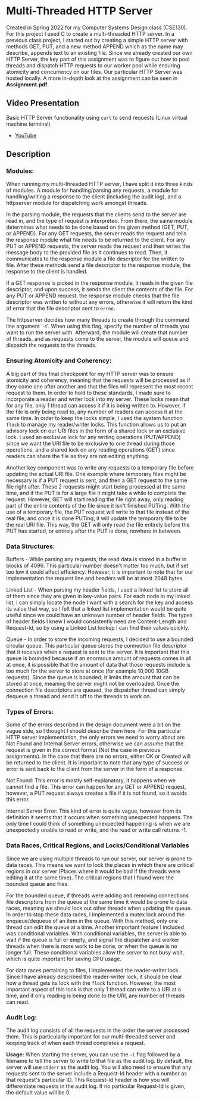# Multi-Threaded HTTP Server
Created in Spring 2022 for my Computer Systems Design class (CSE130). For this project I used C to create a multi-threaded HTTP server. In a previous class project, I started out by creating a simple HTTP server with methods GET, PUT, and a new method APPEND which as the name may describe, appends text to an existing file. Since we already created our own HTTP Server, the key part of this assignment was to  figure out how to pool threads and dispatch HTTP requests to our worker pool while ensuring atomicity and concurrency on our files. Our particular HTTP Server was hosted locally. A more in-depth look at the assignment can be seen in **Assignment.pdf**.

## Video Presentation
Basic HTTP Server functionality using `curl` to send requests (Linux virtual machine terminal)
- [YouTube]()

## Description

### Modules:
When running my multi-threaded HTTP server, I have split it into three kinds of modules. A module for handling/parsing any requests, a module for handling/writing a response to the client (including the audit log), and a httpserver module for dispatching work amongst threads. 

In the parsing module, the requests that the clients send to the server are read in, and the type of request is interpreted. From there, the same module determines what needs to be done based on the given method (GET, PUT, or APPEND). For any GET requests, the server reads the request and tells the response module what file needs to be returned to the client. For any PUT or APPEND requests, the server reads the request and then writes the message body to the provided file as it continues to read. Then, it communicates to the response module a file descriptor for the written to file. After these methods send a file descriptor to the response module, the response to the client is handled.

If a GET response is picked in the response module, it reads in the given file descriptor, and upon success, it sends the client the contents of the file. For any PUT or APPEND request, the response module checks that the file descriptor was written to without any errors, otherwise it will return the kind of error that the file descriptor sent to `errno`.

The httpserver decides how many threads to create through the command line argument '-t'. When using this flag, specify the number of threads you want to run the server with. Afterward, the module will create that number of threads, and as requests come to the server, the module will queue and dispatch the requests to the threads. 

### Ensuring Atomicity and Coherency:
A big part of this final checkpoint for my HTTP server was to ensure atomicity and coherency, meaning that the requests will be processed as if they come one after another and that the files will represent the most recent request to them. In order to hold to these standards, I made sure to incorporate a reader and writer lock into my server. These locks mean that for any file, only 1 thread can access it if it is being written to. However, if the file is only being read to, any number of readers can access it at the same time. In order to keep the locks simple, I used the system function `flock` to manage my reader/writer locks. This function allows us to put an advisory lock on our URI files in the form of a shared lock or an exclusive lock. I used an exclusive lock for any writing operations (PUT/APPEND) since we want the URI file to be exclusive to one thread during those operations, and a shared lock on any reading operations (GET) since readers can share the file as they are not editing anything. 

Another key component was to write any requests to a temporary file before updating the actual URI file. One example where temporary files might be necessary is if a PUT request is sent, and then a GET request to the same file right after. These 2 requests might start being processed at the same time, and if the PUT is for a large file it might take a while to complete the request. However, GET will start reading the file right away, only reading part of the entire contents of the file since it isn't finished PUTing. With the use of a temporary file, the PUT request will write to that file instead of the real file, and once it is done PUTing, it will update the temporary file to be the real URI file. This way, the GET will only read the file entirely before the PUT has started, or entirely after the PUT is done, nowhere in between. 

### Data Structures: 
Buffers - While parsing any requests, the read data is stored in a buffer in blocks of 4096. This particular number doesn't matter too much, but if set too low it could affect efficiency. However, it is important to note that for our implementation the request line and headers will be at most 2048 bytes.

Linked List - When parsing my header fields, I used a linked list to store all of them since they are given in key-value pairs. For each node in my linked list, I can simply locate the node I want with a search for the key and access its value that way, so I felt that a linked list implementation would be quite useful since we could have an unknown number of header fields. The types of header fields I knew I would consistently need are Content-Length and Request-Id, so by using a Linked List lookup I can find their values quickly. 

Queue - In order to store the incoming requests, I decided to use a bounded circular queue. This particular queue stores the connection file descriptor that it receives when a request is sent to the server. It is important that this queue is bounded because if an enormous amount of requests comes in all at once, it is possible that the amount of data that those requests include is too much for the server to store at once (for example 10,000 10GB requests). Since the queue is bounded, it limits the amount that can be stored at once, meaning the server might not be overloaded. Once the connection file descriptors are queued, the dispatcher thread can simply dequeue a thread and send it off to the threads to work on.

### Types of Errors:

Some of the errors described in the design document were a bit on the vague side, so I thought I should describe them here. For this particular HTTP server implementation, the only errors we need to worry about are Not Found and Internal Server errors, otherwise we can assume that the request is given in the correct format (Not the case in previous assignments). In the case that there are no errors, either OK or Created will be returned to the client. It is important to note that any type of success or error is sent back to the client from the server in the form of a response.

Not Found: This error is mostly self-explanatory, it happens when we cannot find a file. This error can happen for any GET or APPEND request, however, a PUT request always creates a file if it is not found, so it avoids this error. 

Internal Server Error: This kind of error is quite vague, however from its definition it seems that it occurs when something unexpected happens. The only time I could think of something unexpected happening is when we are unexpectedly unable to read or write, and the read or write call returns -1.

### Data Races, Critical Regions, and Locks/Conditional Variables

Since we are using multiple threads to run our server, our server is prone to data races. This means we want to lock the places in which there are critical regions in our server (Places where it would be bad if the threads were editing it at the same time). The critical regions that I found were the bounded queue and files. 

For the bounded queue, if threads were adding and removing connections file descriptors from the queue at the same time it would be prone to data races, meaning we should lock out other threads when updating the queue. In order to stop these data races, I implemented a mutex lock around the enqueue/dequeue of an item in the queue. With this method, only one thread can edit the queue at a time. Another important feature I included was conditional variables. With conditional variables, the server is able to wait if the queue is full or empty, and signal the dispatcher and worker threads when there is more work to be done, or when the queue is no longer full. These conditional variables allow the server to not busy wait, which is quite important for saving CPU usage.  

For data races pertaining to files, I implemented the reader-writer lock. Since I have already described the reader-writer lock, it should be clear how a thread gets its lock with the `flock` function. However, the most important aspect of this lock is that only 1 thread can write to a URI at a time, and if only reading is being done to the URI, any number of threads can read.

### Audit Log:

The audit log consists of all the requests in the order the server processed them. This is particularly important for our multi-threaded server and keeping track of when each thread completes a request. 

**Usage:**
When starting the server, you can use the `-l` flag followed by a filename to tell the server to write to that file as the audit log. By default, the server will use `stderr` as the audit log. You will also need to ensure that any requests sent to the server include a Request-Id header with a number as that request's particular ID. This Request-Id header is how you will differentiate requests in the audit log. If no particular Request-Id is given, the default value will be 0. 
